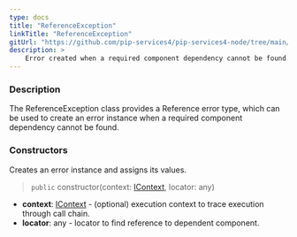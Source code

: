 ```yaml
---
type: docs
title: "ReferenceException"
linkTitle: "ReferenceException"
gitUrl: "https://github.com/pip-services4/pip-services4-node/tree/main/pip-services4-components-node"
description: >
    Error created when a required component dependency cannot be found.
---
```


### Description

The ReferenceException class provides a Reference error type, which can be used to create an error instance when a required component dependency cannot be found.

### Constructors
Creates an error instance and assigns its values.

> `public` constructor(context: [IContext](../../context/context), locator: any)

- **context**: [IContext](../../context/context) - (optional) execution context to trace execution through call chain.
- **locator**: any - locator to find reference to dependent component.

